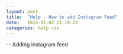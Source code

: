 ```yaml
---
layout: post
title:  "Help - How to add Instagram Feed"
date:   2015-01-02 21:19:23
categories: help css
---
```


-- Adding instagram feed
